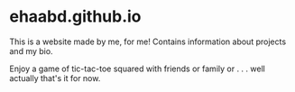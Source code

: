# ehaabd.github.io

This is a website made by me, for me! Contains information about projects and my bio.

Enjoy a game of tic-tac-toe squared with friends or family or . . . well actually that's it for now.